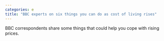 ```yaml
---
categories: e
title: "BBC experts on six things you can do as cost of living rises"
---
```

BBC correspondents share some things that could help you cope with rising prices.